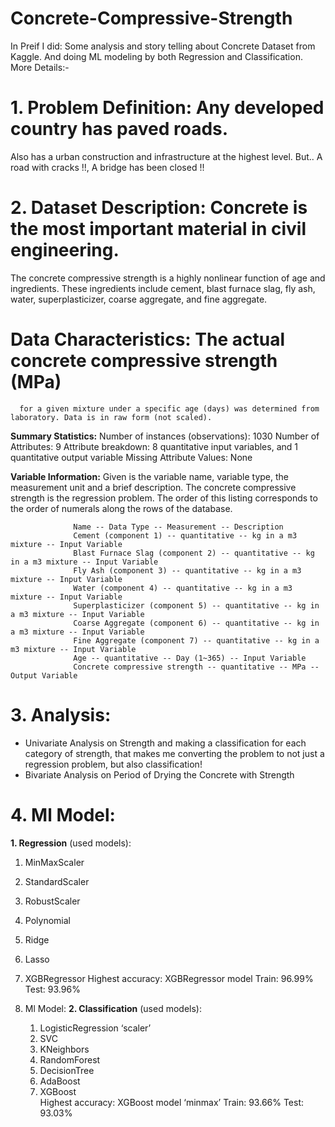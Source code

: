 # **Concrete-Compressive-Strength**
In Preif I did: Some analysis and story telling about Concrete Dataset from Kaggle. And doing ML modeling by both Regression and Classification.
More Details:-
# **1. Problem Definition:** Any developed country has paved roads.
   Also has a urban construction and infrastructure at the highest level.
   But.. A road with cracks !!, A bridge has been closed !!
                             
# **2. Dataset Description:** Concrete is the most important material in civil engineering.
   The concrete compressive strength is a highly nonlinear function of age and ingredients. 
   These ingredients include cement, blast furnace slag, fly ash, water, superplasticizer, 
   coarse aggregate, and fine aggregate.
                              
# **Data Characteristics:** The actual concrete compressive strength (MPa) 
      for a given mixture under a specific age (days) was determined from laboratory. Data is in raw form (not scaled).
                              
**Summary Statistics:**
                  Number of instances (observations): 1030
                  Number of Attributes: 9
                  Attribute breakdown: 8 quantitative input variables, and 1 quantitative output variable
                  Missing Attribute Values: None
                              
**Variable Information:** Given is the variable name, variable type, the measurement unit and a brief description.
                  The concrete compressive strength is the regression problem. The order of this listing corresponds to 
                  the order of numerals along the rows of the database.
                              
                  Name -- Data Type -- Measurement -- Description
                  Cement (component 1) -- quantitative -- kg in a m3 mixture -- Input Variable
                  Blast Furnace Slag (component 2) -- quantitative -- kg in a m3 mixture -- Input Variable
                  Fly Ash (component 3) -- quantitative -- kg in a m3 mixture -- Input Variable
                  Water (component 4) -- quantitative -- kg in a m3 mixture -- Input Variable
                  Superplasticizer (component 5) -- quantitative -- kg in a m3 mixture -- Input Variable
                  Coarse Aggregate (component 6) -- quantitative -- kg in a m3 mixture -- Input Variable
                  Fine Aggregate (component 7) -- quantitative -- kg in a m3 mixture -- Input Variable
                  Age -- quantitative -- Day (1~365) -- Input Variable
                  Concrete compressive strength -- quantitative -- MPa -- Output Variable
                              
# **3. Analysis:** 
- Univariate Analysis on Strength and making a classification for each category of strength, 
  that makes me converting the problem to not just a regression problem, but also classification!
- Bivariate Analysis on Period of Drying the Concrete with Strength
                    
# **4. Ml Model:** 
**1. Regression** (used models):
   1. MinMaxScaler
   2. StandardScaler
   3. RobustScaler
   4. Polynomial 
   5. Ridge
   6. Lasso
   7. XGBRegressor 
      Highest accuracy: XGBRegressor model 
      Train: 96.99%             Test: 93.96%   
                   
4. Ml Model: **2. Classification** (used models):
   1. LogisticRegression ‘scaler’
   2. SVC
   3. KNeighbors
   4. RandomForest 
   5. DecisionTree
   6. AdaBoost
   7. XGBoost  
      Highest accuracy: XGBoost model ‘minmax’ 
      Train: 93.66%             Test: 93.03%     

